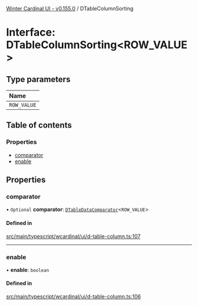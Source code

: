 [Winter Cardinal UI - v0.155.0](../index.md) / DTableColumnSorting

# Interface: DTableColumnSorting<ROW_VALUE\>

## Type parameters

| Name |
| :------ |
| `ROW_VALUE` |

## Table of contents

### Properties

- [comparator](DTableColumnSorting.md#comparator)
- [enable](DTableColumnSorting.md#enable)

## Properties

### comparator

• `Optional` **comparator**: [`DTableDataComparator`](../index.md#dtabledatacomparator)<`ROW_VALUE`\>

#### Defined in

[src/main/typescript/wcardinal/ui/d-table-column.ts:107](https://github.com/winter-cardinal/winter-cardinal-ui/blob/v0.155.0/src/main/typescript/wcardinal/ui/d-table-column.ts#L107)

___

### enable

• **enable**: `boolean`

#### Defined in

[src/main/typescript/wcardinal/ui/d-table-column.ts:106](https://github.com/winter-cardinal/winter-cardinal-ui/blob/v0.155.0/src/main/typescript/wcardinal/ui/d-table-column.ts#L106)
